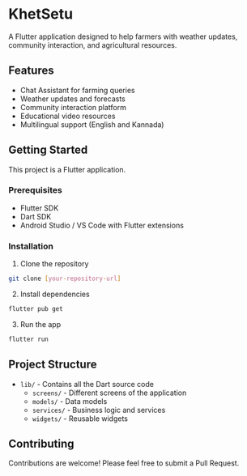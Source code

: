 # KhetSetu

A Flutter application designed to help farmers with weather updates, community interaction, and agricultural resources.

## Features

- Chat Assistant for farming queries
- Weather updates and forecasts
- Community interaction platform
- Educational video resources
- Multilingual support (English and Kannada)

## Getting Started

This project is a Flutter application.

### Prerequisites

- Flutter SDK
- Dart SDK
- Android Studio / VS Code with Flutter extensions

### Installation

1. Clone the repository
```bash
git clone [your-repository-url]
```

2. Install dependencies
```bash
flutter pub get
```

3. Run the app
```bash
flutter run
```

## Project Structure

- `lib/` - Contains all the Dart source code
  - `screens/` - Different screens of the application
  - `models/` - Data models
  - `services/` - Business logic and services
  - `widgets/` - Reusable widgets

## Contributing

Contributions are welcome! Please feel free to submit a Pull Request.
